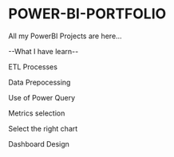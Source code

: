 # POWER-BI-PORTFOLIO

All my PowerBI Projects are here...

--What I have learn--

ETL Processes

Data Prepocessing

Use of Power Query

Metrics selection

Select the right chart

Dashboard Design



